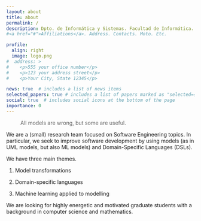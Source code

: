 ```yaml
---
layout: about
title: about
permalink: /
description: Dpto. de Informática y Sistemas. Facultad de Informática. Universidad de Murcia.
#<a href="#">Affiliations</a>. Address. Contacts. Moto. Etc.

profile:
  align: right
  image: logo.png
#  address: >
#    <p>555 your office number</p>
#    <p>123 your address street</p>
#    <p>Your City, State 12345</p>

news: true  # includes a list of news items
selected_papers: true # includes a list of papers marked as "selected={true}"
social: true  # includes social icons at the bottom of the page
importance: 0
---
```


<blockquote style="border-left: none">
  <p><i class="fas fa-quote-left"></i>
All models are wrong, but some are useful.
<i class="fas fa-quote-right"></i><br />
</p>
</blockquote>

We are a (small) research team focused on Software Engineering topics.
In particular, we seek to improve software development by
using models (as in UML models, but also ML models) and 
Domain-Specific Languages (DSLs). 

We have three main themes.

1. Model transformations

2. Domain-specific languages

3. Machine learning applied to modelling


<!--
We are a Biological Physics lab in the Department of Physics at UIUC. We study physical principles underlying molecular interactions and functions inside cells. Currently, our focus is how gene expression machines work together in the cellular context. We develop new methodologies based on molecular, optical, and computational approaches and ask critical molecule-level questions that matter for living cells.
-->

We are looking for highly energetic and motivated graduate students with a background in computer science and mathematics.


<!--
Write your biography here. Tell the world about yourself. Link to your favorite [subreddit](http://reddit.com){:target="\_blank"}. You can put a picture in, too. The code is already in, just name your picture `prof_pic.jpg` and put it in the `img/` folder.

Put your address / P.O. box / other info right below your picture. You can also disable any these elements by editing `profile` property of the YAML header of your `_pages/about.md`. Edit `_bibliography/papers.bib` and Jekyll will render your [publications page](/al-folio/publications/) automatically.

Link to your social media connections, too. This theme is set up to use [Font Awesome icons](http://fortawesome.github.io/Font-Awesome/){:target="\_blank"} and [Academicons](https://jpswalsh.github.io/academicons/){:target="\_blank"}, like the ones below. Add your Facebook, Twitter, LinkedIn, Google Scholar, or just disable all of them.
-->
